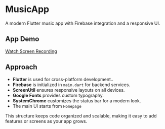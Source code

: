 # MusicApp

A modern Flutter music app with Firebase integration and a responsive UI.

## App Demo

[Watch Screen Recording](assets/images/screen-20250526-040131.mp4~2.mp4)


## Approach

- **Flutter** is used for cross-platform development..
- **Firebase** is initialized in `main.dart` for backend services.
- **ScreenUtil** ensures responsive layouts on all devices.
- **Google Fonts** provides custom typography.
- **SystemChrome** customizes the status bar for a modern look.
- The main UI starts from `Homepage`

This structure keeps code organized and scalable, making it easy to add features or screens as your app grows.
